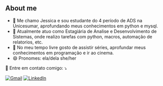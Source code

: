 ## About me



- 🔭 Me chamo Jessica e sou estudante do 4 período de ADS na Unicesumar, aprofundando meus conhecimentos em python e mysql. 
- 🌱 Atualmente atuo como Estagiária de Analise e Desenvolvimento de Sistemas, onde realizo tarefas com python, macros, automação de relatorios, etc.
- 👯 No meu tempo livre gosto de assistir séries, aprofundar meus conhecimentos em programação e ir ao cinema.
- 😄 Pronomes: ela/dela she/her



<p align="left">
  💌 Entre em contato comigo: ⤵️
</p>

<p align="left">
  <a href="#" title="Gmail">
  <img src="https://img.shields.io/badge/-Gmail-FF0000?style=flat-square&labelColor=FF0000&logo=gmail&logoColor=white&(href=mailto:jessica.23.0002@gmail.com)" alt="Gmail"/></a>
  <a href="#" title="LinkedIn">
  <img src="https://img.shields.io/badge/-Linkedin-0e76a8?style=flat-square&logo=Linkedin&logoColor=white&href=(https://www.linkedin.com/in/jessica-f-do-amarante-a80891269?utm_source=share&utm_campaign=share_via&utm_content=profile&utm_medium=android_app)" alt="LinkedIn"/></a>
  </p>

